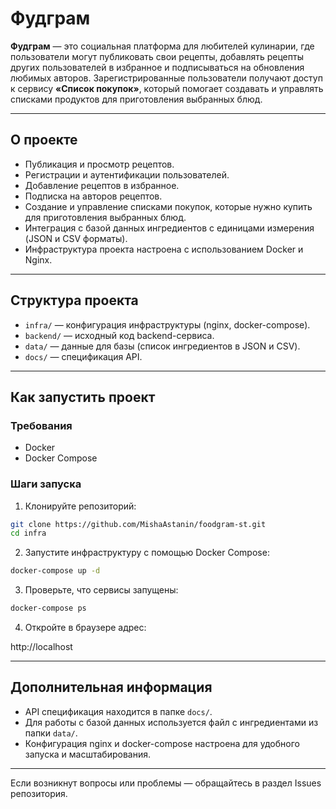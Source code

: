 # Фудграм

**Фудграм** — это социальная платформа для любителей кулинарии, где пользователи могут публиковать свои рецепты, добавлять рецепты других пользователей в избранное и подписываться на обновления любимых авторов. Зарегистрированные пользователи получают доступ к сервису **«Список покупок»**, который помогает создавать и управлять списками продуктов для приготовления выбранных блюд.

---

## О проекте

- Публикация и просмотр рецептов.
- Регистрации и аутентификации пользователей.
- Добавление рецептов в избранное.
- Подписка на авторов рецептов.
- Создание и управление списками покупок, которые нужно купить для приготовления выбранных блюд.
- Интеграция с базой данных ингредиентов с единицами измерения (JSON и CSV форматы).
- Инфраструктура проекта настроена с использованием Docker и Nginx.

---

## Структура проекта

- `infra/` — конфигурация инфраструктуры (nginx, docker-compose).
- `backend/` — исходный код backend-сервиса.
- `data/` — данные для базы (список ингредиентов в JSON и CSV).
- `docs/` — спецификация API.

---

## Как запустить проект

### Требования

- Docker
- Docker Compose

### Шаги запуска

1. Клонируйте репозиторий:

```bash
git clone https://github.com/MishaAstanin/foodgram-st.git
cd infra
```

2. Запустите инфраструктуру с помощью Docker Compose:

```bash
docker-compose up -d
```

3. Проверьте, что сервисы запущены:

```bash
docker-compose ps
```

4. Откройте в браузере адрес:

http://localhost

---

## Дополнительная информация

- API спецификация находится в папке `docs/`.
- Для работы с базой данных используется файл с ингредиентами из папки `data/`.
- Конфигурация nginx и docker-compose настроена для удобного запуска и масштабирования.

---

Если возникнут вопросы или проблемы — обращайтесь в раздел Issues репозитория.

